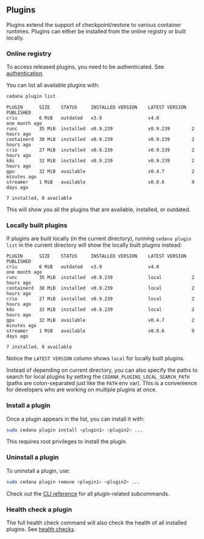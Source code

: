 ## Plugins

Plugins extend the support of checkpoint/restore to various container runtimes. Plugins can either be installed from the online registry or built locally.

### Online registry

To access released plugins, you need to be authenticated. See [authentication](authentication.md).

You can list all available plugins with:

```sh
cedana plugin list
```

```
PLUGIN      SIZE    STATUS     INSTALLED VERSION    LATEST VERSION  PUBLISHED
criu        6 MiB   outdated   v3.9                 v4.0            one month ago
runc        35 MiB  installed  v0.9.239             v0.9.239        2 hours ago
containerd  38 MiB  installed  v0.9.239             v0.9.239        2 hours ago
crio        27 MiB  installed  v0.9.239             v0.9.239        2 hours ago
k8s         32 MiB  installed  v0.9.239             v0.9.239        2 hours ago
gpu         32 MiB  available                       v0.4.7          2 minutes ago
streamer    1 MiB   available                       v0.0.6          9 days ago

7 installed, 0 available
```

This will show you all the plugins that are available, installed, or outdated.

### Locally built plugins

If plugins are built locally (in the current directory), running `cedana plugin list` in the current directory will show the locally built plugins instead:

```
PLUGIN      SIZE    STATUS     INSTALLED VERSION    LATEST VERSION  PUBLISHED
criu        6 MiB   outdated   v3.9                 v4.0            one month ago
runc        35 MiB  installed  v0.9.239             local           2 hours ago
containerd  38 MiB  installed  v0.9.239             local           2 hours ago
crio        27 MiB  installed  v0.9.239             local           2 hours ago
k8s         32 MiB  installed  v0.9.239             local           2 hours ago
gpu         32 MiB  available                       v0.4.7          2 minutes ago
streamer    1 MiB   available                       v0.0.6          9 days ago

7 installed, 0 available
```

Notice the `LATEST VERSION` column shows `local` for locally built plugins.

Instead of depending on current directory, you can also specify the paths to search for local plugins by setting the `CEDANA_PLUGINS_LOCAL_SEARCH_PATH` (paths are colon-separated just like the `PATH` env var). This is a convenience for developers who are working on multiple plugins at once.

### Install a plugin

Once a plugin appears in the list, you can install it with:

```sh
sudo cedana plugin install <plugin1> <plugin2> ...
```

This requires root privileges to install the plugin.

### Uninstall a plugin

To uninstall a plugin, use:

```sh
sudo cedana plugin remove <plugin1> <plugin2> ...
```

Check out the [CLI reference](cli/cedana_plugin.md) for all plugin-related subcommands.

### Health check a plugin

The full health check command will also check the health of all installed plugins. See [health checks](health.md).
